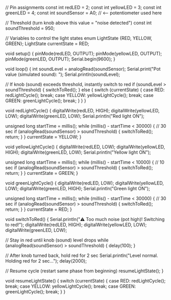 // Pin assignments
const int redLED = 2;
const int yellowLED = 3;
const int greenLED = 4;
const int soundSensor = A0; // <-- potentiometer used here

// Threshold (turn knob above this value = "noise detected")
const int soundThreshold = 950;

// Variables to control the light states
enum LightState {RED, YELLOW, GREEN};
LightState currentState = RED;

void setup() {
  pinMode(redLED, OUTPUT);
  pinMode(yellowLED, OUTPUT);
  pinMode(greenLED, OUTPUT);
  Serial.begin(9600);
}

void loop() {
  int soundLevel = analogRead(soundSensor);
  Serial.print("Pot value (simulated sound): ");
  Serial.println(soundLevel);

  // If knob (sound) exceeds threshold, instantly switch to red
  if (soundLevel > soundThreshold) {
    switchToRed();
  } else {
    switch (currentState) {
      case RED: redLightCycle(); break;
      case YELLOW: yellowLightCycle(); break;
      case GREEN: greenLightCycle(); break;
    }
  }
}

void redLightCycle() {
  digitalWrite(redLED, HIGH);
  digitalWrite(yellowLED, LOW);
  digitalWrite(greenLED, LOW);
  Serial.println("Red light ON");

  unsigned long startTime = millis();
  while (millis() - startTime < 30000) { // 30 sec
    if (analogRead(soundSensor) > soundThreshold) {
      switchToRed();
      return;
    }
  }
  currentState = YELLOW;
}

void yellowLightCycle() {
  digitalWrite(redLED, LOW);
  digitalWrite(yellowLED, HIGH);
  digitalWrite(greenLED, LOW);
  Serial.println("Yellow light ON");

  unsigned long startTime = millis();
  while (millis() - startTime < 10000) { // 10 sec
    if (analogRead(soundSensor) > soundThreshold) {
      switchToRed();
      return;
    }
  }
  currentState = GREEN;
}

void greenLightCycle() {
  digitalWrite(redLED, LOW);
  digitalWrite(yellowLED, LOW);
  digitalWrite(greenLED, HIGH);
  Serial.println("Green light ON");

  unsigned long startTime = millis();
  while (millis() - startTime < 30000) { // 30 sec
    if (analogRead(soundSensor) > soundThreshold) {
      switchToRed();
      return;
    }
  }
  currentState = RED;
}

void switchToRed() {
  Serial.println("⚠️ Too much noise (pot high)! Switching to red!");
  digitalWrite(redLED, HIGH);
  digitalWrite(yellowLED, LOW);
  digitalWrite(greenLED, LOW);

  // Stay in red until knob (sound) level drops
  while (analogRead(soundSensor) > soundThreshold) {
    delay(100);
  }

  // After knob turned back, hold red for 2 sec
  Serial.println("Level normal. Holding red for 2 sec...");
  delay(2000);

  // Resume cycle (restart same phase from beginning)
  resumeLightState();
}

void resumeLightState() {
  switch (currentState) {
    case RED: redLightCycle(); break;
    case YELLOW: yellowLightCycle(); break;
    case GREEN: greenLightCycle(); break;
  }
}


